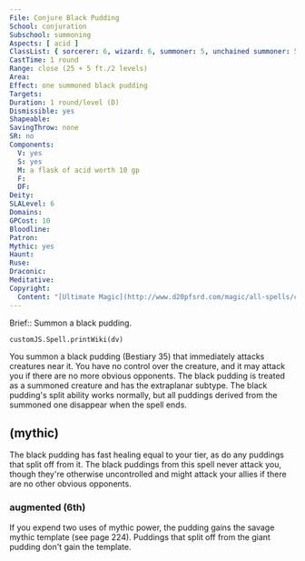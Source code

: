 ```yaml
---
File: Conjure Black Pudding
School: conjuration
Subschool: summoning
Aspects: [ acid ]
ClassList: { sorcerer: 6, wizard: 6, summoner: 5, unchained summoner: 5, psychic: 6 }
CastTime: 1 round
Range: close (25 + 5 ft./2 levels)
Area: 
Effect: one summoned black pudding
Targets: 
Duration: 1 round/level (D)
Dismissible: yes
Shapeable: 
SavingThrow: none
SR: no
Components:
  V: yes
  S: yes
  M: a flask of acid worth 10 gp
  F: 
  DF: 
Deity: 
SLALevel: 6
Domains: 
GPCost: 10
Bloodline: 
Patron: 
Mythic: yes
Haunt: 
Ruse: 
Draconic: 
Meditative: 
Copyright:
  Content: "[Ultimate Magic](http://www.d20pfsrd.com/magic/all-spells/c/conjure-black-pudding)"
---
```

Brief:: Summon a black pudding.

```dataviewjs
customJS.Spell.printWiki(dv)
```

You summon a black pudding (Bestiary 35) that immediately attacks creatures near it. You have no control over the creature, and it may attack you if there are no more obvious opponents. The black pudding is treated as a summoned creature and has the extraplanar subtype. The black pudding's split ability works normally, but all puddings derived from the summoned one disappear when the spell ends.


## (mythic)

The black pudding has fast healing equal to your tier, as do any puddings that split off from it. The black puddings from this spell never attack you, though they're otherwise uncontrolled and might attack your allies if there are no other obvious opponents.


### augmented (6th)

If you expend two uses of mythic power, the pudding gains the savage mythic template (see page 224). Puddings that split off from the giant pudding don't gain the template.
